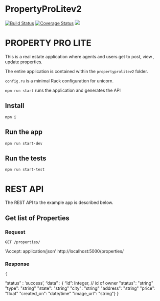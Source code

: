 # PropertyProLitev2

[![Build Status](https://travis-ci.org/sharonandisi/PropertyProLitev2.svg?branch=development)](https://travis-ci.org/sharonandisi/PropertyProLitev2) [![Coverage Status](https://coveralls.io/repos/github/propertyproLitev/badge.svg?branch=developmen)](https://coveralls.io/github/sharonandisi/PropertyProLitev2?branch=developmen) <a href="https://codeclimate.com/github/sharonandisi/PropertyProLitev2/maintainability"><img src="https://api.codeclimate.com/v1/badges/78360861c52c55d3bf0a/maintainability" /></a>


# PROPERTY PRO LITE

This is a real estate application where agents and users get to post, view , update properties.

The entire application is contained within the `propertyprolitev2` folder.

`config.ru` is a minimal Rack configuration for unicorn.

`npm run start` runs the application and generates the API



## Install

    npm i

## Run the app

    npm run start-dev

## Run the tests

    npm run start-test

# REST API

The REST API to the example app is described below.

## Get list of Properties

### Request

`GET /properties/`

   'Accept: application/json' http://localhost:5000/properties/

### Response

    { 
“status” ​:​ ​‘success’​,
 ​“data” ​:​ ​{ 
​“id”​:​ Integer​, // id of owner
"status": "string"
"type": "string"
"state": "string"
"city": "string"
"address": "string"
"price": "float"
"created_on": "date/time"
"image_url": "string"​} } 
